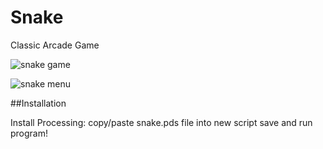 # Snake
Classic Arcade Game


![snake game](https://github.com/PopeyedLocket/Snake/blob/master/images/snake_game.png?raw=true "Snake Game")

![snake menu](https://github.com/PopeyedLocket/Snake/blob/master/images/snake_menu.png?raw=true "Snake Menu")

##Installation

Install Processing:
copy/paste snake.pds file into new script
save and run program!
